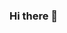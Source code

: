 ### Hi there 👋

<!--
**Orion-News/Orion-News** is a ✨ _special_ ✨ repository because its `README.md` (this file) appears on your GitHub profile.

(https://github.com/Orion-News/github-readme-stats)
Here are some ideas to get you started:

- 🔭 I’m currently working on ...
- 🌱 I’m currently learning ...
- 👯 I’m looking to collaborate on ...
- 🤔 I’m looking for help with ...
- 💬 Ask me about ...
- 📫 How to reach me: ...
- 😄 Pronouns: ...
- ⚡ Fun fact: ...
-->
